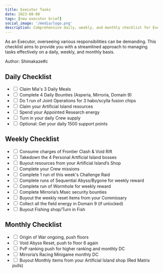 ```yaml
---
title: Executor Tasks
date: 2023-08-08
tags: [new executor brief]
social_image: '/media/logo.png'
description: Comprehensive daily, weekly, and monthly checklist for Executors
---
```


As an Executor, overseeing various responsibilities can be demanding. This checklist aims to provide you with a streamlined approach to managing tasks effectively on a daily, weekly, and monthly basis.

<!DOCTYPE html>
<html>
<head>
<style>

.checklist {
  list-style-type: none;
  padding: 0;
  font-size: 16px;
}

/* Style for the checkbox */
.checklist input[type="checkbox"] {
  display: none;
}

/* Style for the label (checkbox appearance) */
.checklist label {
  display: block;
  position: relative;
  padding-left: 30px;
  margin-bottom: 8px;
  cursor: pointer;
}

/* Custom checkbox design */
.checklist label::before {
  content: "";
  display: block;
  position: absolute;
  left: 0;
  top: 0;
  width: 20px;
  height: 20px;
  border: 2px solid #ccc;
  background-color: white;
}

/* Checkbox checked style */
.checklist input[type="checkbox"]:checked + label::before {
  background-color: #007bff;
  border-color: #007bff;
}

/* Checkbox checked mark */
.checklist input[type="checkbox"]:checked + label::after {
  content: "\2713";
  display: block;
  position: absolute;
  left: 5px;
  top: 1px;
  color: white;
  font-size: 16px;
}

</style>
</head>
<body>

<p>Author: Shimakaze#c</p>

<h2>Daily Checklist</h2>
<ul class="checklist">
  <li>
    <input type="checkbox" id="check1">
    <label for="check1">Claim Mia's 3 Daily Meals</label>
  </li>
  <li>
    <input type="checkbox" id="check2">
    <label for="check2">Complete 4 Daily Bounties (Asperia, Mirroria, Domain 9)</label>
  </li>
  <li>
    <input type="checkbox" id="check3">
    <label for="check3">Do 1 run of Joint Operations for 3 habo/scylla fusion chips</label>
  </li>
  <li>
    <input type="checkbox" id="check4">
    <label for="check4">Claim your Artificial Island resources</label>
  </li>
  <li>
    <input type="checkbox" id="check5">
    <label for="check5">Spend your Appointed Research energy</label>
  </li>
  <li>
    <input type="checkbox" id="check6">
    <label for="check6">Turn in your daily Crew supply</label>
  </li>
  <li>
    <input type="checkbox" id="check7">
    <label for="check7">Optional: Get your daily 1500 support points</label>
  </li>
</ul>

<h2>Weekly Checklist</h2>
<ul class="checklist">
  <li>
    <input type="checkbox" id="check8">
    <label for="check8">Consume charges of Frontier Clash & Void Rift</label>
  </li>
  <li>
    <input type="checkbox" id="check9">
    <label for="check9">Takedown the 4 Personal Artificial Island bosses</label>
  </li>
  <li>
    <input type="checkbox" id="check10">
    <label for="check10">Buyout resources from your Artificial Island’s Shop</label>
  </li>
  <li>
    <input type="checkbox" id="check11">
    <label for="check11">Complete your Crew missions</label>
  </li>
  <li>
    <input type="checkbox" id="check12">
    <label for="check12">Complete 1 run of this week's Challenge Raid</label>
  </li>
  <li>
    <input type="checkbox" id="check13">
    <label for="check13">Complete runs of Sequential Abyss/Bygone for weekly reward</label>
  </li>
  <li>
    <input type="checkbox" id="check14">
    <label for="check14">Complete run of Wormhole for weekly reward</label>
  </li>
  <li>
    <input type="checkbox" id="check15">
    <label for="check15">Complete Mirroria’s Msec security bounties</label>
  </li>
  <li>
    <input type="checkbox" id="check16">
    <label for="check16">Buyout the weekly reset items from your Commissary</label>
  </li>
  <li>
    <input type="checkbox" id="check17">
    <label for="check17">Collect all the field energy in Domain 9 (if unlocked)</label>
  </li>
  <li>
    <input type="checkbox" id="check18">
    <label for="check18">Buyout Fishing shop/Turn in Fish</label>
  </li>
</ul>

<h2>Monthly Checklist</h2>
<ul class="checklist">
  <li>
    <input type="checkbox" id="check19">
    <label for="check19">Origin of War ongoing, push floors</label>
  </li>
  <li>
    <input type="checkbox" id="check20">
    <label for="check20">Void Abyss Reset, push to floor 6 again</label>
  </li>
  <li>
    <input type="checkbox" id="check21">
    <label for="check21">PvP ranking push for higher ranking and monthly DC</label>
  </li>
  <li>
    <input type="checkbox" id="check22">
    <label for="check22">Mirroria’s Racing Minigame monthly DC</label>
  </li>
  <li>
    <input type="checkbox" id="check23">
    <label for="check23">Buyout Monthly items from your Artificial Island shop (Red Matrix pulls)</label>
  </li>
</ul>

<script>
// Function to refresh the checklist at 5 AM every day
function refreshChecklist() {
  const now = new Date();
  const refreshTime = new Date(now.getFullYear(), now.getMonth(), now.getDate(), 5, 0, 0); // Set to 5 AM
  const timeUntilRefresh = refreshTime - now;

  if (timeUntilRefresh <= 0) {
    // Reset checkbox states and update the checklist
    const checkboxes = document.querySelectorAll('.checklist input[type="checkbox"]');
    checkboxes.forEach(checkbox => {
      checkbox.checked = false;
    });
  }

  setTimeout(refreshChecklist, timeUntilRefresh);
}

// Call the function to initiate the countdown
refreshChecklist();
</script>

</body>
</html>
